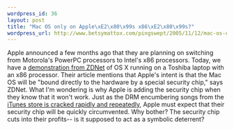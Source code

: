```yaml
--- 
wordpress_id: 36
layout: post
title: "Mac OS only on Apple\xE2\x80\x99s x86\xE2\x80\x99s?"
wordpress_url: http://www.betsymattox.com/pingswept/2005/11/12/mac-os-only-on-apple%e2%80%99s-x86%e2%80%99s/
---
```

Apple announced a few months ago that they are planning on switching from Motorola's PowerPC processors to Intel's x86 processors. Today, we have a <a href="http://http://reviews.zdnet.co.uk/software/os/0,39024180,39235916,00.htm">demonstration from ZDNet</a> of OS X running on a Toshiba laptop with an x86 processor.
Their article mentions that Apple's intent is that the Mac OS will be "bound directly to the hardware by a special security chip," says ZDNet. What I'm wondering is why Apple is adding the security chip when they know that it won't work. Just as the DRM encumbering songs from the <a href="http://www.theregister.co.uk/2005/03/23/pymusique_unblocks_itunes/">iTunes store is cracked rapidly and repeatedly</a>, Apple must expect that their security chip will be quickly circumvented.
Why bother? The security chip cuts into their profits-- is it supposed to act as a symbolic deterrent?

